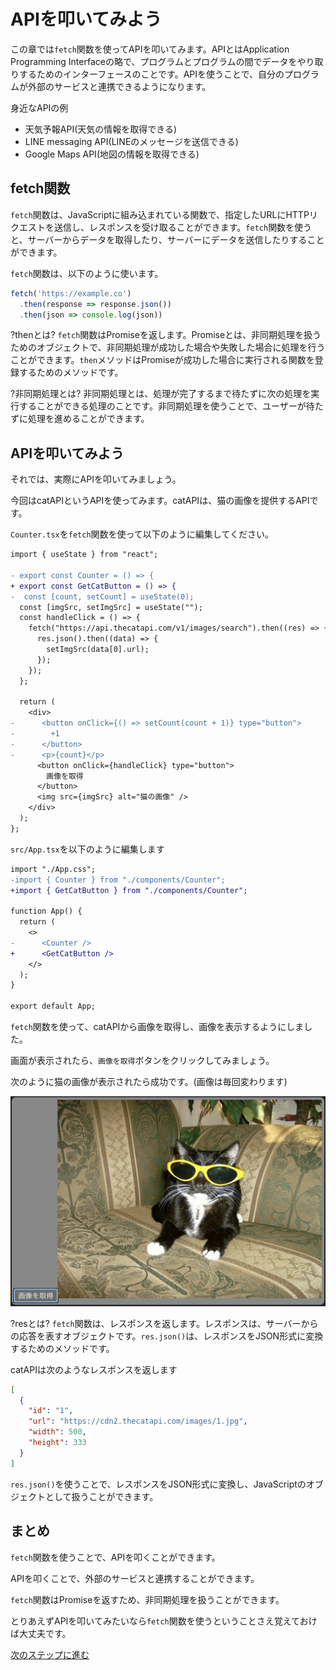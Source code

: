 # APIを叩いてみよう
この章では`fetch`関数を使ってAPIを叩いてみます。APIとはApplication Programming Interfaceの略で、プログラムとプログラムの間でデータをやり取りするためのインターフェースのことです。APIを使うことで、自分のプログラムが外部のサービスと連携できるようになります。

身近なAPIの例
- 天気予報API(天気の情報を取得できる)
- LINE messaging API(LINEのメッセージを送信できる)
- Google Maps API(地図の情報を取得できる)

## fetch関数
`fetch`関数は、JavaScriptに組み込まれている関数で、指定したURLにHTTPリクエストを送信し、レスポンスを受け取ることができます。`fetch`関数を使うと、サーバーからデータを取得したり、サーバーにデータを送信したりすることができます。

`fetch`関数は、以下のように使います。

```javascript
fetch('https://example.co')
  .then(response => response.json())
  .then(json => console.log(json))
```

?thenとは?
`fetch`関数はPromiseを返します。Promiseとは、非同期処理を扱うためのオブジェクトで、非同期処理が成功した場合や失敗した場合に処理を行うことができます。`then`メソッドはPromiseが成功した場合に実行される関数を登録するためのメソッドです。

?非同期処理とは?
非同期処理とは、処理が完了するまで待たずに次の処理を実行することができる処理のことです。非同期処理を使うことで、ユーザーが待たずに処理を進めることができます。

## APIを叩いてみよう

それでは、実際にAPIを叩いてみましょう。

今回はcatAPIというAPIを使ってみます。catAPIは、猫の画像を提供するAPIです。

`Counter.tsx`を`fetch`関数を使って以下のように編集してください。

```diff
import { useState } from "react";

- export const Counter = () => {
+ export const GetCatButton = () => {
-  const [count, setCount] = useState(0);
  const [imgSrc, setImgSrc] = useState("");
  const handleClick = () => {
    fetch("https://api.thecatapi.com/v1/images/search").then((res) => {
      res.json().then((data) => {
        setImgSrc(data[0].url);
      });
    });
  };

  return (
    <div>
-      <button onClick={() => setCount(count + 1)} type="button">
-        +1
-      </button>
-      <p>{count}</p>
      <button onClick={handleClick} type="button">
        画像を取得
      </button>
      <img src={imgSrc} alt="猫の画像" />
    </div>
  );
};

```

`src/App.tsx`を以下のように編集します

```diff
import "./App.css";
-import { Counter } from "./components/Counter";
+import { GetCatButton } from "./components/Counter";

function App() {
  return (
    <>
-      <Counter />
+      <GetCatButton />
    </>
  );
}

export default App;

```



`fetch`関数を使って、catAPIから画像を取得し、画像を表示するようにしました。

画面が表示されたら、`画像を取得`ボタンをクリックしてみましょう。

次のように猫の画像が表示されたら成功です。(画像は毎回変わります)

![Cat](medias/3.png)

?resとは?
`fetch`関数は、レスポンスを返します。レスポンスは、サーバーからの応答を表すオブジェクトです。`res.json()`は、レスポンスをJSON形式に変換するためのメソッドです。

catAPIは次のようなレスポンスを返します

```json
[
  {
    "id": "1",
    "url": "https://cdn2.thecatapi.com/images/1.jpg",
    "width": 500,
    "height": 333
  }
]
```

`res.json()`を使うことで、レスポンスをJSON形式に変換し、JavaScriptのオブジェクトとして扱うことができます。

## まとめ
`fetch`関数を使うことで、APIを叩くことができます。

APIを叩くことで、外部のサービスと連携することができます。

`fetch`関数はPromiseを返すため、非同期処理を扱うことができます。

とりあえずAPIを叩いてみたいなら`fetch`関数を使うということさえ覚えておけば大丈夫です。

[次のステップに進む](https://github.com/tosaken1116/hooks-tutorial/blob/main/docs/4.md)
